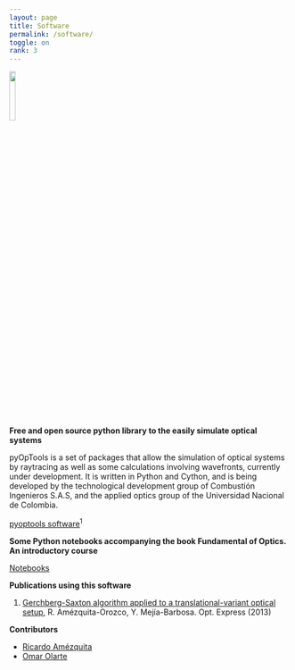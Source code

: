 ```yaml
---
layout: page
title: Software
permalink: /software/
toggle: on
rank: 3
---
```


<div style="margin-bottom: 50px;">
    <img class="float-left" width="15%" src="{{ 'projects/pyoptools.png' | prepend: site.images_dir | prepend: site.baseurl }}" />
</div>



**Free and open source python library to the easily simulate optical systems**

pyOpTools is a set of packages that allow the simulation of optical systems by raytracing as well as some calculations involving wavefronts, currently under development. It is written in Python and Cython, and is being developed by the technological development group of Combustión Ingenieros S.A.S, and the applied optics group of the Universidad Nacional de Colombia.

[pyoptools software](https://github.com/cihologramas/pyoptools)<sup>1</sup>



**Some Python notebooks accompanying the book Fundamental of Optics. An introductory course**

[Notebooks](https://github.com/oeolartep/FundamentosdeOptica)

**Publications using this software**

1. [Gerchberg-Saxton algorithm applied to a translational-variant optical setup](https://doi.org/10.1364/OE.21.019128), R. Amézquita-Orozco, Y. Mejía-Barbosa. Opt. Express (2013)

**Contributors**

* [Ricardo Amézquita](https://github.com/ramezquitao)
* [Omar Olarte](https://github.com/oeolartep)


